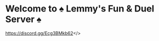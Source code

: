 # Welcome to ♠ Lemmy's Fun & Duel Server ♠

<a id="Join Our Discord">https://discord.gg/Ecg3BMkb62</>
